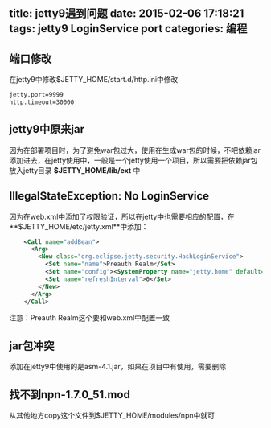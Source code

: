 title: jetty9遇到问题
date: 2015-02-06 17:18:21
tags: jetty9 LoginService  port
categories: 编程
---

## 端口修改

在jetty9中修改$JETTY_HOME/start.d/http.ini中修改

``` bash
jetty.port=9999
http.timeout=30000
```

## jetty9中原来jar

因为在部署项目时，为了避免war包过大，使用在生成war包的时候，不吧依赖jar添加进去，在jetty使用中，一般是一个jetty使用一个项目，所以需要把依赖jar包放入jetty目录 **$JETTY_HOME/lib/ext** 中
<!-- more -->
## IllegalStateException: No LoginService

因为在web.xml中添加了权限验证，所以在jetty中也需要相应的配置，在**$JETTY_HOME/etc/jetty.xml**中添加：
``` xml
    <Call name="addBean">
      <Arg>
        <New class="org.eclipse.jetty.security.HashLoginService">
          <Set name="name">Preauth Realm</Set>
          <Set name="config"><SystemProperty name="jetty.home" default="."/>/etc/realm.properties</Set>
          <Set name="refreshInterval">0</Set>
        </New>
      </Arg>
    </Call>
```

注意：<Set name="name">Preauth Realm</Set>这个要和web.xml中<realm-name>配置一致

## jar包冲突

添加在jetty9中使用的是asm-4.1.jar，如果在项目中有使用，需要删除

## 找不到npn-1.7.0_51.mod

从其他地方copy这个文件到$JETTY_HOME/modules/npn中就可
